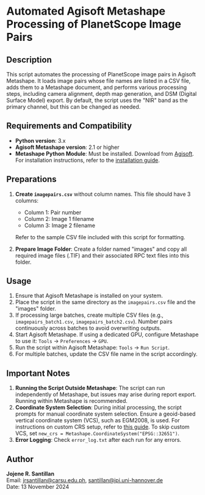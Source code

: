 # Automated Agisoft Metashape Processing of PlanetScope Image Pairs

## Description
This script automates the processing of PlanetScope image pairs in Agisoft Metashape. It loads image pairs whose file names are listed in a CSV file, adds them to a Metashape document, and performs various processing steps, including camera alignment, depth map generation, and DSM (Digital Surface Model) export. By default, the script uses the "NIR" band as the primary channel, but this can be changed as needed.

## Requirements and Compatibility
- **Python version**: 3.x
- **Agisoft Metashape version**: 2.1 or higher
- **Metashape Python Module**: Must be installed. Download from [Agisoft](https://www.agisoft.com/downloads/installer/). For installation instructions, refer to the [installation guide](https://agisoft.freshdesk.com/support/solutions/articles/31000148930-how-to-install-metashape-stand-alone-python-module).

## Preparations
1. **Create `imagepairs.csv`** without column names. This file should have 3 columns:
   - Column 1: Pair number
   - Column 2: Image 1 filename
   - Column 3: Image 2 filename
   
   Refer to the sample CSV file included with this script for formatting.

2. **Prepare Image Folder**: Create a folder named "images" and copy all required image files (.TIF) and their associated RPC text files into this folder.

## Usage
1. Ensure that Agisoft Metashape is installed on your system.
2. Place the script in the same directory as the `imagepairs.csv` file and the "images" folder.
3. If processing large batches, create multiple CSV files (e.g., `imagepairs_batch1.csv`, `imagepairs_batch2.csv`). Number pairs continuously across batches to avoid overwriting outputs.
4. Start Agisoft Metashape. If using a dedicated GPU, configure Metashape to use it: `Tools` → `Preferences` → `GPU`.
5. Run the script within Agisoft Metashape: `Tools` → `Run Script`.
6. For multiple batches, update the CSV file name in the script accordingly.

## Important Notes
1. **Running the Script Outside Metashape**: The script can run independently of Metashape, but issues may arise during report export. Running within Metashape is recommended.
2. **Coordinate System Selection**: During initial processing, the script prompts for manual coordinate system selection. Ensure a geoid-based vertical coordinate system (VCS), such as EGM2008, is used. For instructions on custom CRS setup, refer to [this guide](https://agisoft.freshdesk.com/support/solutions/articles/31000148332-how-to-use-height-above-geoid-for-the-coordinate-system). To skip custom VCS, set `new_crs = Metashape.CoordinateSystem("EPSG::32651")`.
3. **Error Logging**: Check `error_log.txt` after each run for any errors.

## Author
**Jojene R. Santillan**  
Email: [jrsantillan@carsu.edu.ph](mailto:jrsantillan@carsu.edu.ph), [santillan@ipi.uni-hannover.de](mailto:santillan@ipi.uni-hannover.de)  
Date: 13 November 2024
